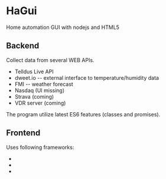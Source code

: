 # HaGui

Home automation GUI with nodejs and HTML5

## Backend

Collect data from several WEB APIs.

 - Telldus Live API
 - dweet.io -- external interface to temperature/humidity data
 - FMI -- weather forecast
 - Nasdaq (UI missing)
 - Strava (coming)
 - VDR server (coming)

The program utilize latest ES6 features (classes and promises).

## Frontend

Uses following frameworks:

 - [AngularJS]: https://angularjs.org/
 - [Google charts]: https://developers.google.com/chart/interactive/docs/
 - [Q promises]: https://github.com/kriskowal/q